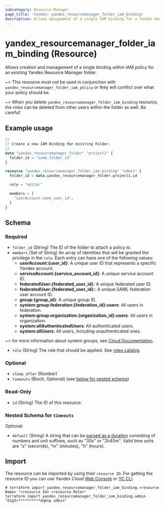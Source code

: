 ```yaml
---
subcategory: Resource Manager
page_title: 'Yandex: yandex_resourcemanager_folder_iam_binding'
description: Allows management of a single IAM binding for a Yandex Resource Manager folder.
---
```


# yandex_resourcemanager_folder_iam_binding (Resource)

Allows creation and management of a single binding within IAM policy for an existing Yandex Resource Manager folder.

~> This resource *must not* be used in conjunction with `yandex_resourcemanager_folder_iam_policy` or they will conflict over what your policy should be.

~> When you delete `yandex_resourcemanager_folder_iam_binding` resource, the roles can be deleted from other users within the folder as well. Be careful!

## Example usage

```terraform
//
// Create a new IAM Binding for existing Folder.
//
data "yandex_resourcemanager_folder" "project1" {
  folder_id = "some_folder_id"
}

resource "yandex_resourcemanager_folder_iam_binding" "admin" {
  folder_id = data.yandex_resourcemanager_folder.project1.id

  role = "editor"

  members = [
    "userAccount:some_user_id",
  ]
}
```

<!-- schema generated by tfplugindocs -->
## Schema

### Required

- `folder_id` (String) The ID of the folder to attach a policy to.
- `members` (Set of String) An array of identities that will be granted the privilege in the `role`. Each entry can have one of the following values:
  * **userAccount:{user_id}**: A unique user ID that represents a specific Yandex account.
  * **serviceAccount:{service_account_id}**: A unique service account ID.
  * **federatedUser:{federated_user_id}**: A unique federated user ID.
  * **federatedUser:{federated_user_id}:**: A unique SAML federation user account ID.
  * **group:{group_id}**: A unique group ID.
  * **system:group:federation:{federation_id}:users**: All users in federation.
  * **system:group:organization:{organization_id}:users**: All users in organization.
  * **system:allAuthenticatedUsers**: All authenticated users.
  * **system:allUsers**: All users, including unauthenticated ones.

~> for more information about system groups, see [Cloud Documentation](https://yandex.cloud/docs/iam/concepts/access-control/system-group).
- `role` (String) The role that should be applied. See [roles catalog](https://yandex.cloud/docs/iam/roles-reference).

### Optional

- `sleep_after` (Number)
- `timeouts` (Block, Optional) (see [below for nested schema](#nestedblock--timeouts))

### Read-Only

- `id` (String) The ID of this resource.

<a id="nestedblock--timeouts"></a>
### Nested Schema for `timeouts`

Optional:

- `default` (String) A string that can be [parsed as a duration](https://pkg.go.dev/time#ParseDuration) consisting of numbers and unit suffixes, such as "30s" or "2h45m". Valid time units are "s" (seconds), "m" (minutes), "h" (hours).

## Import

The resource can be imported by using their `resource ID`. For getting the resource ID you can use Yandex Cloud [Web Console](https://console.yandex.cloud) or [YC CLI](https://yandex.cloud/docs/cli/quickstart).

```shell
# terraform import yandex_resourcemanager_folder_iam_binding.<resource Name> "<resource Id> <resource Role>"
terraform import yandex_resourcemanager_folder_iam_binding.admin "b1g5r**********dqmsp admin"
```
